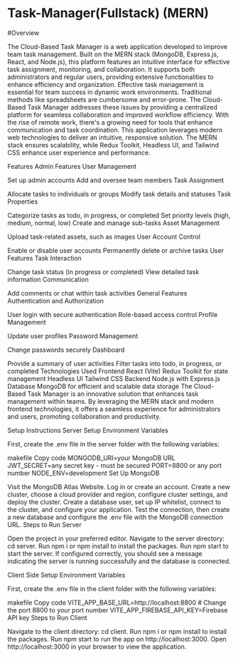 # Task-Manager(Fullstack) (MERN)

#Overview <br>

The Cloud-Based Task Manager is a web application developed to improve team task management. Built on the MERN stack (MongoDB, Express.js, React, and Node.js), this platform features an intuitive interface for effective task assignment, monitoring, and collaboration. It supports both administrators and regular users, providing extensive functionalities to enhance efficiency and organization.
Effective task management is essential for team success in dynamic work environments. Traditional methods like spreadsheets are cumbersome and error-prone. The Cloud-Based Task Manager addresses these issues by providing a centralized platform for seamless collaboration and improved workflow efficiency.
With the rise of remote work, there's a growing need for tools that enhance communication and task coordination. This application leverages modern web technologies to deliver an intuitive, responsive solution. The MERN stack ensures scalability, while Redux Toolkit, Headless UI, and Tailwind CSS enhance user experience and performance.


Features
Admin Features
User Management

Set up admin accounts
Add and oversee team members
Task Assignment

Allocate tasks to individuals or groups
Modify task details and statuses
Task Properties

Categorize tasks as todo, in progress, or completed
Set priority levels (high, medium, normal, low)
Create and manage sub-tasks
Asset Management

Upload task-related assets, such as images
User Account Control

Enable or disable user accounts
Permanently delete or archive tasks
User Features
Task Interaction

Change task status (in progress or completed)
View detailed task information
Communication

Add comments or chat within task activities
General Features
Authentication and Authorization

User login with secure authentication
Role-based access control
Profile Management

Update user profiles
Password Management

Change passwords securely
Dashboard

Provide a summary of user activities
Filter tasks into todo, in progress, or completed
Technologies Used
Frontend
React (Vite)
Redux Toolkit for state management
Headless UI
Tailwind CSS
Backend
Node.js with Express.js
Database
MongoDB for efficient and scalable data storage
The Cloud-Based Task Manager is an innovative solution that enhances task management within teams. By leveraging the MERN stack and modern frontend technologies, it offers a seamless experience for administrators and users, promoting collaboration and productivity.

Setup Instructions
Server Setup
Environment Variables

First, create the .env file in the server folder with the following variables:

makefile
Copy code
MONGODB_URI=your MongoDB URL
JWT_SECRET=any secret key - must be secured
PORT=8800 or any port number
NODE_ENV=development
Set Up MongoDB

Visit the MongoDB Atlas Website.
Log in or create an account.
Create a new cluster, choose a cloud provider and region, configure cluster settings, and deploy the cluster.
Create a database user, set up IP whitelist, connect to the cluster, and configure your application.
Test the connection, then create a new database and configure the .env file with the MongoDB connection URL.
Steps to Run Server

Open the project in your preferred editor.
Navigate to the server directory: cd server.
Run npm i or npm install to install the packages.
Run npm start to start the server.
If configured correctly, you should see a message indicating the server is running successfully and the database is connected.

Client Side Setup
Environment Variables

First, create the .env file in the client folder with the following variables:

makefile
Copy code
VITE_APP_BASE_URL=http://localhost:8800 # Change the port 8800 to your port number
VITE_APP_FIREBASE_API_KEY=Firebase API key
Steps to Run Client

Navigate to the client directory: cd client.
Run npm i or npm install to install the packages.
Run npm start to run the app on http://localhost:3000.
Open http://localhost:3000 in your browser to view the application.
